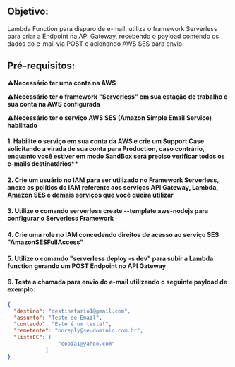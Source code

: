 ## Objetivo:
Lambda Function para disparo de e-mail, utiliza o framework Serverless para criar a Endpoint na API Gateway, recebendo o payload contendo os dados do e-mail via POST e acionando AWS SES para envio.

## Pré-requisitos:

⚠️**Necessário ter uma conta na AWS**

⚠️**Necessário ter o framework "Serverless" em sua estação de trabalho e sua conta na AWS configurada**

⚠️**Necessário ter o serviço AWS SES (Amazon Simple Email Service) habilitado**

#### 1. Habilite o serviço em sua conta da AWS e crie um Support Case solicitando a virada de sua conta para Production, caso contrário, enquanto você estiver em modo SandBox será preciso verificar todos os e-mails destinatários**

#### 2. Crie um usuário no IAM para ser utilizado no Framework Serverless, anexe as polítics do IAM referente aos serviços API Gateway, Lambda, Amazon SES e demais serviços que você queira utilizar

#### 3. Utilize o comando **serverless create --template aws-nodejs** para configurar o Serverless Framework

#### 4. Crie uma role no IAM concedendo direitos de acesso ao serviço SES "AmazonSESFullAccess" 

#### 5. Utilize o comando "serverless deploy -s dev" para subir a Lambda function gerando um POST Endpoint no API Gateway

#### 6. Teste a chamada para envio do e-mail utilizando o seguinte payload de exemplo:

```json
{
  "destino": "destinatario1@gmail.com",
  "assunto": "Teste de Email",
  "conteudo": "Este é um teste!",
  "remetente": "noreply@seudominio.com.br",
  "listaCC": [
                "copia1@yahoo.com"
            ]
}
```




